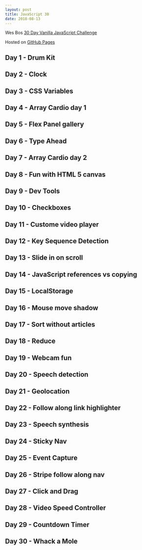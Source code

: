 ```yaml
---
layout: post
title: JavaScript 30
date: 2018-08-13
---
```


Wes Bos [30 Day Vanilla JavaScript Challenge](https://JavaScript30.com)

<!--more-->

Hosted on [GitHub Pages](https://neil188.github.io/JavaScript30/)

## Day 1 - Drum Kit

## Day 2 - Clock

## Day 3 - CSS Variables

## Day 4 - Array Cardio day 1

## Day 5 - Flex Panel gallery

## Day 6 - Type Ahead

## Day 7 - Array Cardio day 2

## Day 8 - Fun with HTML 5 canvas

## Day 9 - Dev Tools

## Day 10 - Checkboxes

## Day 11 - Custome video player

## Day 12 - Key Sequence Detection

## Day 13 - Slide in on scroll

## Day 14 - JavaScript references vs copying

## Day 15 - LocalStorage

## Day 16 - Mouse move shadow

## Day 17 - Sort without articles

## Day 18 - Reduce

## Day 19 - Webcam fun

## Day 20 - Speech detection

## Day 21 - Geolocation

## Day 22 - Follow along link highlighter

## Day 23 - Speech synthesis

## Day 24 - Sticky Nav

## Day 25 - Event Capture

## Day 26 - Stripe follow along nav

## Day 27 - Click and Drag

## Day 28 - Video Speed Controller

## Day 29 - Countdown Timer

## Day 30 - Whack a Mole


